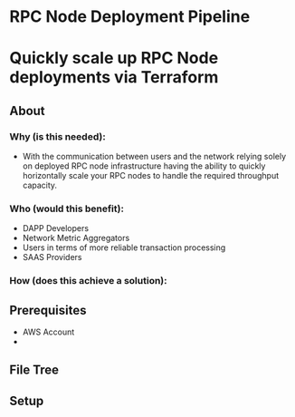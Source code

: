 # RPC Node Deployment Pipeline

# Quickly scale up RPC Node deployments via Terraform

## About

### Why (is this needed):

- With the communication between users and the network relying solely on deployed RPC node infrastructure having the ability to quickly horizontally scale your RPC nodes to handle the required throughput capacity.

### Who (would this benefit):

- DAPP Developers
- Network Metric Aggregators
- Users in terms of more reliable transaction processing
- SAAS Providers

### How (does this achieve a solution):

## Prerequisites

- AWS Account
- 

## File Tree

## Setup
